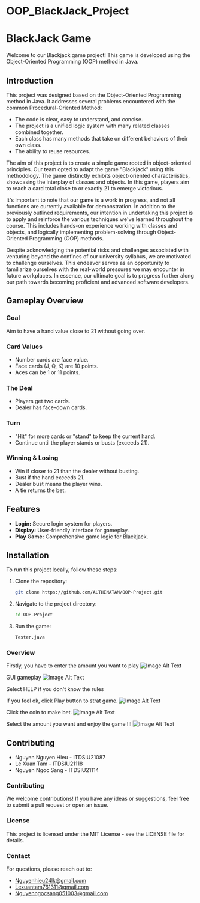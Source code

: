 # OOP_BlackJack_Project
# BlackJack Game

Welcome to our Blackjack game project! This game is developed using the Object-Oriented Programming (OOP) method in Java.

## Introduction

This project was designed based on the Object-Oriented Programming method in Java. It addresses several problems encountered with the common Procedural-Oriented Method:
- The code is clear, easy to understand, and concise.
- The project is a unified logic system with many related classes combined together.
- Each class has many methods that take on different behaviors of their own class.
- The ability to reuse resources.

The aim of this project is to create a simple game rooted in object-oriented principles. Our team opted to adapt the game "Blackjack" using this methodology. The game distinctly exhibits object-oriented characteristics, showcasing the interplay of classes and objects. In this game, players aim to reach a card total close to or exactly 21 to emerge victorious.

It's important to note that our game is a work in progress, and not all functions are currently available for demonstration. In addition to the previously outlined requirements, our intention in undertaking this project is to apply and reinforce the various techniques we've learned throughout the course. This includes hands-on experience working with classes and objects, and logically implementing problem-solving through Object-Oriented Programming (OOP) methods.

Despite acknowledging the potential risks and challenges associated with venturing beyond the confines of our university syllabus, we are motivated to challenge ourselves. This endeavor serves as an opportunity to familiarize ourselves with the real-world pressures we may encounter in future workplaces. In essence, our ultimate goal is to progress further along our path towards becoming proficient and advanced software developers.

## Gameplay Overview

### Goal
Aim to have a hand value close to 21 without going over.

### Card Values
- Number cards are face value.
- Face cards (J, Q, K) are 10 points.
- Aces can be 1 or 11 points.

### The Deal
- Players get two cards.
- Dealer has face-down cards.

### Turn
- "Hit" for more cards or "stand" to keep the current hand.
- Continue until the player stands or busts (exceeds 21).

### Winning & Losing
- Win if closer to 21 than the dealer without busting.
- Bust if the hand exceeds 21.
- Dealer bust means the player wins.
- A tie returns the bet.

## Features

- **Login:** Secure login system for players.
- **Display:** User-friendly interface for gameplay.
- **Play Game:** Comprehensive game logic for Blackjack.

## Installation
To run this project locally, follow these steps:
1. Clone the repository:
   ```bash
   git clone https://github.com/ALTHENATAM/OOP-Project.git
2. Navigate to the project directory:
   ```bash
   cd OOP-Project
3. Run the game:
   ```bash
   Tester.java

### Overview
Firstly, you have to enter the amount you want to play
![Image Alt Text](images/img_1.png)

GUI gameplay
![Image Alt Text](images/img_2.png)

Select HELP if you don't know the rules

If you feel ok, click Play button to strat game.
![Image Alt Text](images/img_3.png)

Click the coin to make bet.
![Image Alt Text](images/img_4.png)

Select the amount you want and enjoy the game !!!
![Image Alt Text](images/img_5.png)

## Contributing
- Nguyen Nguyen Hieu - ITDSIU21087
- Le Xuan Tam - ITDSIU21118  
- Nguyen Ngoc Sang - ITDSIU21114   

### Contributing
We welcome contributions! If you have any ideas or suggestions, feel free to submit a pull request or open an issue.

### License
This project is licensed under the MIT License - see the LICENSE file for details.

### Contact
For questions, please reach out to: 
- Nguyenhieu24lk@gmail.com
- Lexuantam761311@gmail.com
- Nguyenngocsang051003@gmail.com
